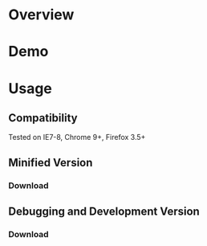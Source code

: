 # Overview


# Demo


# Usage


## Compatibility

Tested on IE7-8, Chrome 9+, Firefox 3.5+

## Minified Version

### Download

## Debugging and Development Version

### Download


